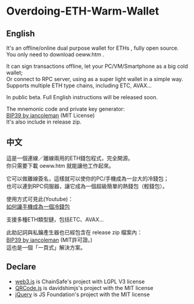 # Overdoing-ETH-Warm-Wallet

## English
It's an offline/online dual purpose wallet for ETHs , fully open source.  
You only need to download oeww.htm .

It can sign transactions offline, let your PC/VM/Smartphone as a big cold wallet;  
Or connect to RPC server, using as a super light wallet in a simple way.  
Supports multiple ETH type chains, including ETC, AVAX...  

In public beta. Full English instructions will be released soon.

The mnemonic code and private key generator:  
[BIP39 by iancoleman](https://github.com/iancoleman/bip39) (MIT License)  
It's also include in release zip.  

## 中文
這是一個連線／離線兩用的ETH錢包程式，完全開源。  
你只需要下載 oeww.htm 就能讓他工作起來。

它可以做離線簽名，這樣就可以使你的PC/手機成為一台大的冷錢包；  
也可以連到RPC伺服器，讓它成為一個超級簡單的熱錢包（輕錢包）。  

使用方式可見此(Youtube)：  
[如何讓手機成為一個冷錢包](https://youtu.be/wbzfLOe8_ek)  

支援多種ETH類型鏈，包括ETC、AVAX...

此助記詞與私鑰產生器也已經包含在 release zip 檔案內：  
[BIP39 by iancoleman](https://github.com/iancoleman/bip39) (MIT許可證。)  
這也是一個「一頁式」解決方案。

## Declare
 * [web3.js](https://github.com/ChainSafe/web3.js) is ChainSafe's project with LGPL V3 license 
 * [QRCode.js](https://github.com/davidshimjs/qrcodejs) is davidshimjs's project with the MIT license 
 * [jQuery](http://jquery.org/license/) is JS Foundation's project with the MIT license 
